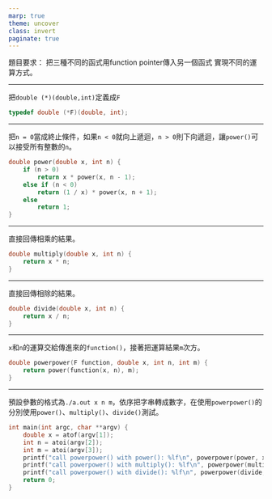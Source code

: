 ```yaml
---
marp: true
theme: uncover
class: invert
paginate: true
---
```


題目要求：
把三種不同的函式用function pointer傳入另一個函式
實現不同的運算方式。

---

把`double (*)(double,int)`定義成`F`

```c
typedef double (*F)(double, int);
```

---

把`n = 0`當成終止條件，如果`n < 0`就向上遞迴，`n > 0`則下向遞迴，讓`power()`可以接受所有整數的`n`。

```c
double power(double x, int n) {
    if (n > 0)
        return x * power(x, n - 1);
    else if (n < 0)
        return (1 / x) * power(x, n + 1);
    else
        return 1;
}
```

---

直接回傳相乘的結果。

```c
double multiply(double x, int n) {
    return x * n;
}
```

---

直接回傳相除的結果。

```c
double divide(double x, int n) {
    return x / n;
}
```

---

`x`和`n`的運算交給傳進來的`function()`，接著把運算結果`m`次方。

```c
double powerpower(F function, double x, int n, int m) {
    return power(function(x, n), m);
}
```

---

預設參數的格式為`./a.out x n m`，依序把字串轉成數字，在使用`powerpower()`的分別使用`power()`、`multiply()`、`divide()`測試。

```c
int main(int argc, char **argv) {
    double x = atof(argv[1]);
    int n = atoi(argv[2]);
    int m = atoi(argv[3]);
    printf("call powerpower() with power(): %lf\n", powerpower(power, x, n, m));
    printf("call powerpower() with multiply(): %lf\n", powerpower(multiply, x, n, m));
    printf("call powerpower() with divide(): %lf\n", powerpower(divide, x, n, m));
    return 0;
}
```